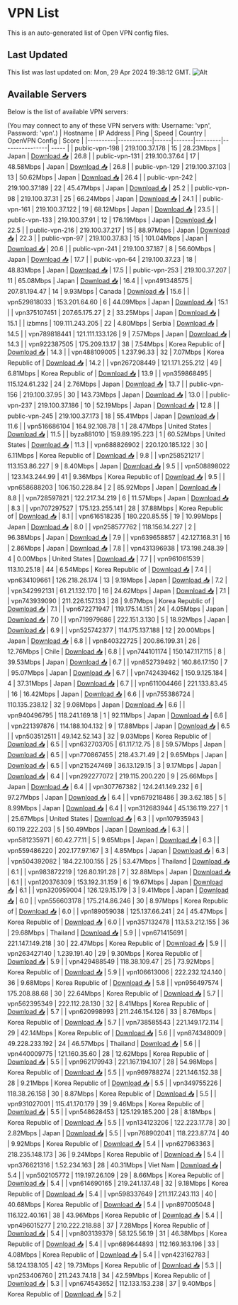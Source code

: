 # VPN List

This is an auto-generated list of Open VPN config files.

## Last Updated

This list was last updated on: Mon, 29 Apr 2024 19:38:12 GMT.
![Alt](https://repobeats.axiom.co/api/embed/186b98318ef1479477931607c1ad7d823f12451f.svg "Repobeats analytics image")

## Available Servers

Below is the list of available VPN servers:

(You may connect to any of these VPN servers with: Username: 'vpn', Password: 'vpn'.)
| Hostname | IP Address | Ping | Speed | Country | OpenVPN Config | Score |
|----------|------------|------|-------|---------|----------------| ----- |
| public-vpn-198 | 219.100.37.178 | 15 | 28.23Mbps | Japan | [Download 📥](./configs/server_0_JP.ovpn) | 26.8 |
| public-vpn-131 | 219.100.37.64 | 17 | 48.58Mbps | Japan | [Download 📥](./configs/server_1_JP.ovpn) | 26.8 |
| public-vpn-129 | 219.100.37.103 | 13 | 50.62Mbps | Japan | [Download 📥](./configs/server_2_JP.ovpn) | 26.4 |
| public-vpn-242 | 219.100.37.189 | 22 | 45.47Mbps | Japan | [Download 📥](./configs/server_3_JP.ovpn) | 25.2 |
| public-vpn-98 | 219.100.37.31 | 25 | 66.24Mbps | Japan | [Download 📥](./configs/server_4_JP.ovpn) | 24.1 |
| public-vpn-161 | 219.100.37.122 | 19 | 68.12Mbps | Japan | [Download 📥](./configs/server_5_JP.ovpn) | 23.5 |
| public-vpn-133 | 219.100.37.91 | 12 | 176.19Mbps | Japan | [Download 📥](./configs/server_6_JP.ovpn) | 22.5 |
| public-vpn-216 | 219.100.37.217 | 15 | 88.97Mbps | Japan | [Download 📥](./configs/server_7_JP.ovpn) | 22.3 |
| public-vpn-97 | 219.100.37.83 | 15 | 101.04Mbps | Japan | [Download 📥](./configs/server_8_JP.ovpn) | 20.6 |
| public-vpn-241 | 219.100.37.187 | 8 | 56.60Mbps | Japan | [Download 📥](./configs/server_9_JP.ovpn) | 17.7 |
| public-vpn-64 | 219.100.37.23 | 18 | 48.83Mbps | Japan | [Download 📥](./configs/server_10_JP.ovpn) | 17.5 |
| public-vpn-253 | 219.100.37.207 | 11 | 65.08Mbps | Japan | [Download 📥](./configs/server_11_JP.ovpn) | 16.4 |
| vpn491348575 | 207.81.194.47 | 14 | 9.93Mbps | Canada | [Download 📥](./configs/server_12_CA.ovpn) | 15.6 |
| vpn529818033 | 153.201.64.60 | 6 | 44.09Mbps | Japan | [Download 📥](./configs/server_13_JP.ovpn) | 15.1 |
| vpn375107451 | 207.65.175.27 | 2 | 33.25Mbps | Japan | [Download 📥](./configs/server_14_JP.ovpn) | 15.1 |
| izbmns | 109.111.243.205 | 22 | 4.80Mbps | Serbia | [Download 📥](./configs/server_15_RS.ovpn) | 14.5 |
| vpn789818441 | 121.111.133.126 | 9 | 7.57Mbps | Japan | [Download 📥](./configs/server_16_JP.ovpn) | 14.3 |
| vpn922387505 | 175.209.13.17 | 38 | 7.54Mbps | Korea Republic of | [Download 📥](./configs/server_17_KR.ovpn) | 14.3 |
| vpn488109005 | 1.237.96.33 | 32 | 7.07Mbps | Korea Republic of | [Download 📥](./configs/server_18_KR.ovpn) | 14.2 |
| vpn267208449 | 121.171.255.212 | 49 | 6.81Mbps | Korea Republic of | [Download 📥](./configs/server_19_KR.ovpn) | 13.9 |
| vpn359868495 | 115.124.61.232 | 24 | 2.76Mbps | Japan | [Download 📥](./configs/server_20_JP.ovpn) | 13.7 |
| public-vpn-156 | 219.100.37.95 | 30 | 143.73Mbps | Japan | [Download 📥](./configs/server_21_JP.ovpn) | 13.0 |
| public-vpn-237 | 219.100.37.186 | 10 | 52.19Mbps | Japan | [Download 📥](./configs/server_22_JP.ovpn) | 12.8 |
| public-vpn-245 | 219.100.37.173 | 18 | 55.41Mbps | Japan | [Download 📥](./configs/server_23_JP.ovpn) | 11.6 |
| vpn516686104 | 164.92.108.78 | 1 | 28.47Mbps | United States | [Download 📥](./configs/server_24_US.ovpn) | 11.5 |
| byza881010 | 159.89.195.223 | 1 | 60.52Mbps | United States | [Download 📥](./configs/server_25_US.ovpn) | 11.3 |
| vpn688826902 | 220.120.185.122 | 30 | 6.11Mbps | Korea Republic of | [Download 📥](./configs/server_26_KR.ovpn) | 9.8 |
| vpn258521217 | 113.153.86.227 | 9 | 8.40Mbps | Japan | [Download 📥](./configs/server_27_JP.ovpn) | 9.5 |
| vpn508898022 | 123.143.244.99 | 41 | 9.36Mbps | Korea Republic of | [Download 📥](./configs/server_28_KR.ovpn) | 9.5 |
| vpn658688203 | 106.150.228.84 | 2 | 85.92Mbps | Japan | [Download 📥](./configs/server_29_JP.ovpn) | 8.8 |
| vpn728597821 | 122.217.34.219 | 6 | 11.57Mbps | Japan | [Download 📥](./configs/server_30_JP.ovpn) | 8.3 |
| vpn707297527 | 175.123.255.141 | 28 | 37.88Mbps | Korea Republic of | [Download 📥](./configs/server_31_KR.ovpn) | 8.1 |
| vpn616518235 | 180.220.85.55 | 19 | 10.99Mbps | Japan | [Download 📥](./configs/server_32_JP.ovpn) | 8.0 |
| vpn258577762 | 118.156.14.227 | 2 | 96.38Mbps | Japan | [Download 📥](./configs/server_33_JP.ovpn) | 7.9 |
| vpn639658857 | 42.127.168.31 | 16 | 2.86Mbps | Japan | [Download 📥](./configs/server_34_JP.ovpn) | 7.8 |
| vpn431396938 | 173.198.248.39 | 4 | 0.00Mbps | United States | [Download 📥](./configs/server_35_US.ovpn) | 7.7 |
| vpn961061539 | 113.10.25.18 | 44 | 6.54Mbps | Korea Republic of | [Download 📥](./configs/server_36_KR.ovpn) | 7.4 |
| vpn634109661 | 126.218.26.174 | 13 | 9.19Mbps | Japan | [Download 📥](./configs/server_37_JP.ovpn) | 7.2 |
| vpn342992131 | 61.21.132.170 | 16 | 24.62Mbps | Japan | [Download 📥](./configs/server_38_JP.ovpn) | 7.1 |
| vpn743939090 | 211.226.157.133 | 28 | 9.67Mbps | Korea Republic of | [Download 📥](./configs/server_39_KR.ovpn) | 7.1 |
| vpn672271947 | 119.175.14.151 | 24 | 4.05Mbps | Japan | [Download 📥](./configs/server_40_JP.ovpn) | 7.0 |
| vpn719979686 | 222.151.3.130 | 5 | 18.92Mbps | Japan | [Download 📥](./configs/server_41_JP.ovpn) | 6.9 |
| vpn525742377 | 114.175.137.188 | 12 | 20.00Mbps | Japan | [Download 📥](./configs/server_42_JP.ovpn) | 6.8 |
| vpn840322725 | 200.86.199.31 | 26 | 12.76Mbps | Chile | [Download 📥](./configs/server_43_CL.ovpn) | 6.8 |
| vpn744101174 | 150.147.117.115 | 8 | 39.53Mbps | Japan | [Download 📥](./configs/server_44_JP.ovpn) | 6.7 |
| vpn852739492 | 160.86.17.150 | 7 | 95.07Mbps | Japan | [Download 📥](./configs/server_45_JP.ovpn) | 6.7 |
| vpn742439462 | 150.9.125.184 | 4 | 37.31Mbps | Japan | [Download 📥](./configs/server_46_JP.ovpn) | 6.7 |
| vpn611004466 | 221.133.83.45 | 16 | 16.42Mbps | Japan | [Download 📥](./configs/server_47_JP.ovpn) | 6.6 |
| vpn755386724 | 110.135.238.12 | 32 | 9.08Mbps | Japan | [Download 📥](./configs/server_48_JP.ovpn) | 6.6 |
| vpn940496795 | 118.241.169.18 | 1 | 92.11Mbps | Japan | [Download 📥](./configs/server_49_JP.ovpn) | 6.6 |
| vpn221397876 | 114.188.104.132 | 9 | 17.88Mbps | Japan | [Download 📥](./configs/server_50_JP.ovpn) | 6.5 |
| vpn503512511 | 49.142.52.143 | 32 | 9.03Mbps | Korea Republic of | [Download 📥](./configs/server_51_KR.ovpn) | 6.5 |
| vpn632703705 | 61.117.12.75 | 8 | 59.57Mbps | Japan | [Download 📥](./configs/server_52_JP.ovpn) | 6.5 |
| vpn770867455 | 218.43.71.49 | 2 | 9.65Mbps | Japan | [Download 📥](./configs/server_53_JP.ovpn) | 6.5 |
| vpn215247469 | 36.13.129.15 | 3 | 9.17Mbps | Japan | [Download 📥](./configs/server_54_JP.ovpn) | 6.4 |
| vpn292277072 | 219.115.200.220 | 9 | 25.66Mbps | Japan | [Download 📥](./configs/server_55_JP.ovpn) | 6.4 |
| vpn307767382 | 124.241.149.232 | 6 | 97.27Mbps | Japan | [Download 📥](./configs/server_56_JP.ovpn) | 6.4 |
| vpn679218486 | 39.3.62.185 | 5 | 8.99Mbps | Japan | [Download 📥](./configs/server_57_JP.ovpn) | 6.4 |
| vpn312683944 | 45.136.119.227 | 1 | 25.67Mbps | United States | [Download 📥](./configs/server_58_US.ovpn) | 6.3 |
| vpn107935943 | 60.119.222.203 | 5 | 50.49Mbps | Japan | [Download 📥](./configs/server_59_JP.ovpn) | 6.3 |
| vpn581235971 | 60.42.77.11 | 5 | 9.65Mbps | Japan | [Download 📥](./configs/server_60_JP.ovpn) | 6.3 |
| vpn559486220 | 202.177.97.167 | 3 | 4.85Mbps | Japan | [Download 📥](./configs/server_61_JP.ovpn) | 6.3 |
| vpn504392082 | 184.22.100.155 | 25 | 53.47Mbps | Thailand | [Download 📥](./configs/server_62_TH.ovpn) | 6.1 |
| vpn983872219 | 126.80.191.28 | 7 | 32.88Mbps | Japan | [Download 📥](./configs/server_63_JP.ovpn) | 6.1 |
| vpn120376309 | 153.192.31.159 | 6 | 19.67Mbps | Japan | [Download 📥](./configs/server_64_JP.ovpn) | 6.1 |
| vpn320959004 | 126.129.15.179 | 3 | 9.41Mbps | Japan | [Download 📥](./configs/server_65_JP.ovpn) | 6.0 |
| vpn556603178 | 175.214.86.246 | 30 | 8.97Mbps | Korea Republic of | [Download 📥](./configs/server_66_KR.ovpn) | 6.0 |
| vpn189059038 | 125.137.66.241 | 24 | 45.47Mbps | Korea Republic of | [Download 📥](./configs/server_67_KR.ovpn) | 6.0 |
| vpn357132478 | 113.53.212.155 | 36 | 29.68Mbps | Thailand | [Download 📥](./configs/server_68_TH.ovpn) | 5.9 |
| vpn671415691 | 221.147.149.218 | 30 | 22.47Mbps | Korea Republic of | [Download 📥](./configs/server_69_KR.ovpn) | 5.9 |
| vpn263427140 | 1.239.191.40 | 29 | 9.30Mbps | Korea Republic of | [Download 📥](./configs/server_70_KR.ovpn) | 5.9 |
| vpn429488549 | 118.38.109.47 | 25 | 73.92Mbps | Korea Republic of | [Download 📥](./configs/server_71_KR.ovpn) | 5.9 |
| vpn106613006 | 222.232.124.140 | 36 | 9.68Mbps | Korea Republic of | [Download 📥](./configs/server_72_KR.ovpn) | 5.8 |
| vpn956497574 | 175.208.88.68 | 30 | 22.64Mbps | Korea Republic of | [Download 📥](./configs/server_73_KR.ovpn) | 5.7 |
| vpn562395349 | 222.112.28.130 | 32 | 8.41Mbps | Korea Republic of | [Download 📥](./configs/server_74_KR.ovpn) | 5.7 |
| vpn620998993 | 211.246.154.126 | 33 | 8.76Mbps | Korea Republic of | [Download 📥](./configs/server_75_KR.ovpn) | 5.7 |
| vpn738585543 | 221.149.172.114 | 29 | 42.14Mbps | Korea Republic of | [Download 📥](./configs/server_76_KR.ovpn) | 5.6 |
| vpn874348009 | 49.228.233.192 | 24 | 46.57Mbps | Thailand | [Download 📥](./configs/server_77_TH.ovpn) | 5.6 |
| vpn440009775 | 121.160.35.60 | 28 | 12.62Mbps | Korea Republic of | [Download 📥](./configs/server_78_KR.ovpn) | 5.5 |
| vpn962179943 | 221.167.194.107 | 28 | 54.98Mbps | Korea Republic of | [Download 📥](./configs/server_79_KR.ovpn) | 5.5 |
| vpn969788274 | 221.146.152.38 | 28 | 9.21Mbps | Korea Republic of | [Download 📥](./configs/server_80_KR.ovpn) | 5.5 |
| vpn349755226 | 118.38.26.158 | 30 | 8.87Mbps | Korea Republic of | [Download 📥](./configs/server_81_KR.ovpn) | 5.5 |
| vpn931027001 | 115.41.170.179 | 39 | 9.46Mbps | Korea Republic of | [Download 📥](./configs/server_82_KR.ovpn) | 5.5 |
| vpn548628453 | 125.129.185.200 | 28 | 8.18Mbps | Korea Republic of | [Download 📥](./configs/server_83_KR.ovpn) | 5.5 |
| vpn134123206 | 122.223.17.78 | 30 | 2.82Mbps | Japan | [Download 📥](./configs/server_84_JP.ovpn) | 5.5 |
| vpn768902041 | 118.223.87.74 | 40 | 9.92Mbps | Korea Republic of | [Download 📥](./configs/server_85_KR.ovpn) | 5.4 |
| vpn627963363 | 218.235.148.173 | 36 | 9.24Mbps | Korea Republic of | [Download 📥](./configs/server_86_KR.ovpn) | 5.4 |
| vpn376621316 | 1.52.234.163 | 28 | 40.31Mbps | Viet Nam | [Download 📥](./configs/server_87_VN.ovpn) | 5.4 |
| vpn502105772 | 119.197.26.109 | 29 | 8.66Mbps | Korea Republic of | [Download 📥](./configs/server_88_KR.ovpn) | 5.4 |
| vpn614690165 | 219.241.137.48 | 32 | 9.18Mbps | Korea Republic of | [Download 📥](./configs/server_89_KR.ovpn) | 5.4 |
| vpn598337649 | 211.117.243.113 | 40 | 40.68Mbps | Korea Republic of | [Download 📥](./configs/server_90_KR.ovpn) | 5.4 |
| vpn897005048 | 116.122.40.161 | 38 | 43.96Mbps | Korea Republic of | [Download 📥](./configs/server_91_KR.ovpn) | 5.4 |
| vpn496015277 | 210.222.218.88 | 37 | 7.28Mbps | Korea Republic of | [Download 📥](./configs/server_92_KR.ovpn) | 5.4 |
| vpn803139379 | 58.125.56.19 | 31 | 46.38Mbps | Korea Republic of | [Download 📥](./configs/server_93_KR.ovpn) | 5.4 |
| vpn689644893 | 112.169.163.196 | 33 | 4.08Mbps | Korea Republic of | [Download 📥](./configs/server_94_KR.ovpn) | 5.4 |
| vpn423162783 | 58.124.138.105 | 42 | 19.73Mbps | Korea Republic of | [Download 📥](./configs/server_95_KR.ovpn) | 5.3 |
| vpn253406760 | 211.243.74.18 | 34 | 42.59Mbps | Korea Republic of | [Download 📥](./configs/server_96_KR.ovpn) | 5.3 |
| vpn674543652 | 112.133.153.238 | 37 | 9.40Mbps | Korea Republic of | [Download 📥](./configs/server_97_KR.ovpn) | 5.2 |

